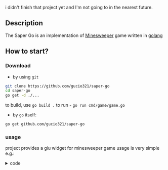 i didn't finish that project yet and I'm not going to in the nearest future.

## Description

The Saper Go is an implementation of [Minesweeper]() game written in
[golang](https://golang.org)

## How to start?

### Download

- by using `git`

```sh
git clone https://github.com/gucio321/saper-go
cd saper-go
go get -d ./...
```

to build, use `go build .`
to run - `go run cmd/game/game.go`

- by `go` itself:

```sh
go get github.com/gucio321/saper-go
```

### usage

project provides a giu widget for minesweeper game
usage is very simple e.g.:

<details><summary>code</summary>

```golang
package main

import (
	"github.com/AllenDang/giu"

	game "github.com/gucio321/saper-go/pkg/sgiu"
)

func loop() {
	giu.SingleWindow("game").Layout(
		game.Create("minesweeper-game-instance-1", 16, 30, 99),
	)
}

func main() {
	wnd := giu.NewMasterWindow("minesweeper", 640, 480, 0)
	wnd.Run(loop)
}
```

</details>
